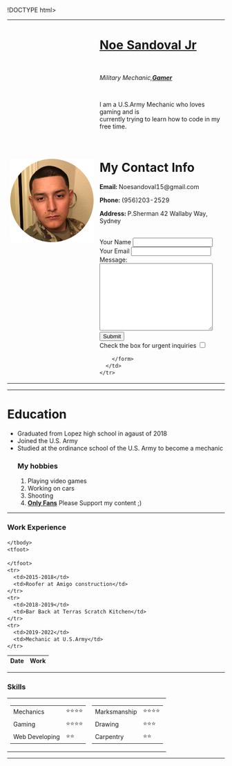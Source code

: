 !DOCTYPE html>
<html lang="en" dir="ltr">

<head>
  <meta charset="utf-8">
  <title>Noe's Personal Site</title>
</head>

<body>
  <table cellspacing="50">
    <tr>
      <td><img src="Noe-Circle.png" alt="Noe's Picture"></td>
      <td>
        <h1><a href="https://www.facebook.com/Noejr15/">Noe Sandoval Jr</a></h1>
        <br>
        <p><em>Military Mechanic,<strong><a href="https://steamcommunity.com/profiles/76561198929544543/">Gamer</a></strong></em></p>
        <br>
        <p>I am a U.S.Army Mechanic who loves gaming and is<br>currently trying to learn how to code in my free time. </p>
        <br>
        <h1>My Contact Info</h1>
        <p><b>Email:</b> Noesandoval15@gmail.com</p>
        <p><b>Phone:</b> (956)203-2529</p>
        <p><b>Address:</b> P.Sherman 42 Wallaby Way, Sydney</p>
        <br>
        <form action="mailto:Noesandoval15@gmail.com" method="post" enctype="text/plain">
          <label for="">Your Name</label>
          <input type="text" name="Yourname" value="">
          <br>
          <label for="">Your Email</label>
          <input type="email" name="Youremail" value="">
          <br>
          <label for=""> Message:</label><br>
          <textarea name="Message" rows="10" cols="30"></textarea>
          <br>
          <input type="submit" name="">
          <br>
          <label for="">Check the box for urgent inquiries </label>
          <input type="checkbox" name="" value="">


        </form>
      </td>
    </tr>
  </table>

  <hr size="3" noshade>
  <h1>Education</h1>
  <ul>
    <li>Graduated from Lopez high school in agaust of 2018</li>
    <li>Joined the U.S. Army</li>
    <li>Studied at the ordinance school of the U.S. Army to become a mechanic</li>
    <h3>My hobbies</h3>
    <ol>
      <li>Playing video games</li>
      <li>Working on cars</li>
      <li>Shooting</li>
      <li><a href="https://www.youtube.com/watch?v=HIcSWuKMwOw"><b>Only Fans</b></a> Please Support my content ;)</li>
    </ol>
  </ul>
  <hr size="3" noshade>
  <h3>Work Experience</h3>
  <table cellspacing="20">
    <thead>
      <tr>
        <th>Date</th>
        <th>Work</th>
      </tr>
    </thead>
    <tbody>

    </tbody>
    <tfoot>

    </tfoot>
    <tr>
      <td>2015-2018</td>
      <td>Roofer at Amigo construction</td>
    </tr>
    <tr>
      <td>2018-2019</td>
      <td>Bar Back at Terras Scratch Kitchen</td>
    </tr>
    <tr>
      <td>2019-2022</td>
      <td>Mechanic at U.S.Army</td>
    </tr>
  </table>
  <hr size="3" noshade>
  <h3>Skills</h3>
  <table cellspacing="20">
    <tr>
      <td>
        <table>
          <tr>
            <td>Mechanics</td>
            <td>⭐⭐⭐⭐</td>
          </tr>
          <tr>
            <td>Gaming</td>
            <td>⭐⭐⭐⭐</td>
          </tr>
          <tr>
            <td>Web Developing</td>
            <td>⭐⭐</td>
          </tr>
        </table>
      </td>
      <td>
        <table>
          <tr>
            <td>Marksmanship</td>
            <td>⭐⭐⭐⭐</td>
          </tr>
          <tr>
            <td>Drawing</td>
            <td>⭐⭐⭐</td>
          </tr>
          <tr>
            <td>Carpentry</td>
            <td>⭐⭐</td>
          </tr>
        </table>
      </td>
    </tr>
  </table>
  <hr size="3" noshade>
</body>

</html>
